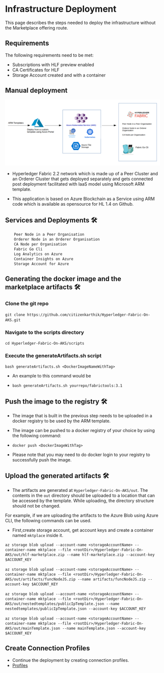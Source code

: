 # Infrastructure Deployment

This page describes the steps needed to deploy the infrastructure without the Marketplace offering route.

## Requirements

The following requirements need to be met:

* Subscriptions with HLF preview enabled
* CA Certificates for HLF
* Storage Account created and with a container

## Manual deployment


![AzureBase.png](../images/AzureBase.png)


- Hyperledger Fabric 2.2 network which is made up of a Peer Cluster and an Orderer Cluster that gets deployed separately and gets connected post deployment facilitated with IaaS model using Microsoft ARM template.

- This application is based on Azure Blockchain as a Service using ARM code which is available as opensource for HL 1.4 on Github.


## Services and Deployments 🛠

```
    Peer Node in a Peer Organisation
    Orderer Node in an Orderer Organisation
    CA Node per Organisation
    Fabric Go Cli 
    Log Analytics on Azure
    Container Insights on Azure
    Storage Account for Azure
```

## Generating the docker image and the marketplace artifacts 🛠
### Clone the git repo

`git clone https://github.com/citizenkarthik/Hyperledger-Fabric-On-AKS.git`

### Navigate to the scripts directory

`cd Hyperledger-Fabric-On-AKS/scripts`


### Execute the generateArtifacts.sh script

`bash generateArtifacts.sh <DockerImageNameWithTag>`

- An example to this command would be

- `bash generateArtifacts.sh yourrepo/fabrictools:3.1`



## Push the image to the registry 🛠

- The image that is built in the previous step needs to be uploaded in a docker registry to be used by the ARM template.

- The image can be pushed to a docker registry of your choice by using the following command:
- `docker push <DockerImageWithTag>`
- Please note that you may need to do docker login to your registry to successfully push the image.


## Upload the generated artifacts 🛠
- The artifacts are generated at `Hyperledger-Fabric-On-AKS/out`. The contents in the `out` directory should be uploaded to a location that can be accessed by the template. While uploading, the directory structure should not be changed.

For example, if we are uploading the artifacts to the Azure Blob using Azure CLI, the following commands can be used.

- First,create storage account, get account keys and create a container named `mktplace` inside it.
```
az storage blob upload --account-name <storageAccountName> --container-name mktplace --file <rootDir>/Hyperledger-Fabric-On-AKS/out/hlf-marketplace.zip --name hlf-marketplace.zip --account-key $ACCOUNT_KEY

az storage blob upload --account-name <storageAccountName> --container-name mktplace --file <rootDir>/Hyperledger-Fabric-On-AKS/out/artifacts/funcNodeJS.zip --name artifacts/funcNodeJS.zip --account-key $ACCOUNT_KEY

az storage blob upload --account-name <storageAccountName> --container-name mktplace --file <rootDir>/Hyperledger-Fabric-On-AKS/out/nestedtemplates/publicIpTemplate.json --name nestedtemplates/publicIpTemplate.json --account-key $ACCOUNT_KEY

az storage blob upload --account-name <storageAccountName> --container-name mktplace --file <rootDir>/Hyperledger-Fabric-On-AKS/out/mainTemplate.json --name mainTemplate.json --account-key $ACCOUNT_KEY

```

## Create Connection Profiles
  - Continue the deployment by creating connection profiles.
 - [Profiles](CreatingProfiles.md)
